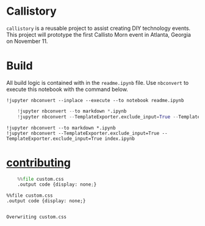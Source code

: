 
# Callistory

`callistory` is a reusable project to assist creating DIY technology events.  This project will prototype the first Callisto Morn event in Atlanta, Georgia on November 11.

# Build

All build logic is contained with in the `readme.ipynb` file.  Use `nbconvert` to execute this notebook with the command below.

    !jupyter nbconvert --inplace --execute --to notebook readme.ipynb


```python
    !jupyter nbconvert --to markdown *.ipynb
    !jupyter nbconvert --TemplateExporter.exclude_input=True --TemplateExporter.exclude_input=True index.ipynb 
```


    !jupyter nbconvert --to markdown *.ipynb
    !jupyter nbconvert --TemplateExporter.exclude_input=True --TemplateExporter.exclude_input=True index.ipynb 


# [contributing](contributing.ipynb)


```python
    %%file custom.css
    .output code {display: none;}
```


    %%file custom.css
    .output code {display: none;}


    Overwriting custom.css

